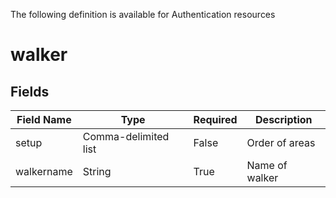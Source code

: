 The following definition is available for Authentication resources
# walker
## Fields
| Field Name | Type  | Required  | Description   |
| --         | --    | --        | --            |
|setup|Comma-delimited list|False|Order of areas|
|walkername|String|True|Name of walker|